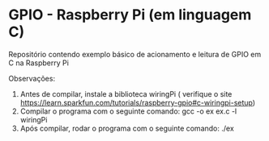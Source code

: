# GPIO - Raspberry Pi (em linguagem C)
Repositório contendo exemplo básico de acionamento e leitura de GPIO em C na Raspberry Pi

Observações:
1) Antes de compilar, instale a biblioteca wiringPi ( verifique o site https://learn.sparkfun.com/tutorials/raspberry-gpio#c-wiringpi-setup)
2) Compilar o programa com o seguinte comando: gcc -o ex ex.c -l wiringPi
3) Após compilar, rodar o programa com o seguinte comando: ./ex
